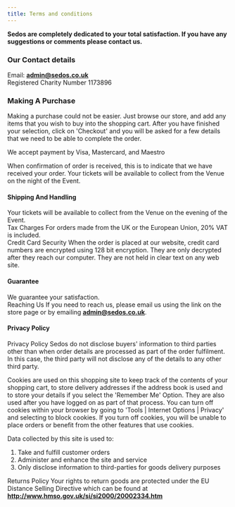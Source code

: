 ```yaml
---
title: Terms and conditions
---
```

**Sedos are completely dedicated to your total satisfaction. If you have any suggestions or comments please contact us.**

### Our Contact details

Email: **[admin@sedos.co.uk](mailto:admin@sedos.co.uk)**\
Registered Charity Number 1173896

### Making A Purchase

Making a purchase could not be easier. Just browse our store, and add any items that you wish to buy into the shopping cart. After you have finished your selection, click on 'Checkout' and you will be asked for a few details that we need to be able to complete the order.

We accept payment by Visa, Mastercard, and Maestro

When confirmation of order is received, this is to indicate that we have received your order. Your tickets will be available to collect from the Venue on the night of the Event.

#### Shipping And Handling

Your tickets will be available to collect from the Venue on the evening of the Event.\
Tax Charges For orders made from the UK or the European Union, 20% VAT is included.\
Credit Card Security When the order is placed at our website, credit card numbers are encrypted using 128 bit encryption. They are only decrypted after they reach our computer. They are not held in clear text on any web site.

#### Guarantee

We guarantee your satisfaction.\
Reaching Us If you need to reach us, please email us using the link on the store page or by emailing **[admin@sedos.co.uk](mailto:admin@sedos.co.uk)**.

#### Privacy Policy

Privacy Policy Sedos do not disclose buyers' information to third parties other than when order details are processed as part of the order fulfilment. In this case, the third party will not disclose any of the details to any other third party.

Cookies are used on this shopping site to keep track of the contents of your shopping cart, to store delivery addresses if the address book is used and to store your details if you select the 'Remember Me' Option. They are also used after you have logged on as part of that process. You can turn off cookies within your browser by going to 'Tools | Internet Options | Privacy' and selecting to block cookies. If you turn off cookies, you will be unable to place orders or benefit from the other features that use cookies.

Data collected by this site is used to:

1. Take and fulfill customer orders
2. Administer and enhance the site and service
3. Only disclose information to third-parties for goods delivery purposes

Returns Policy Your rights to return goods are protected under the EU Distance Selling Directive which can be found at **<http://www.hmso.gov.uk/si/si2000/20002334.htm>**
